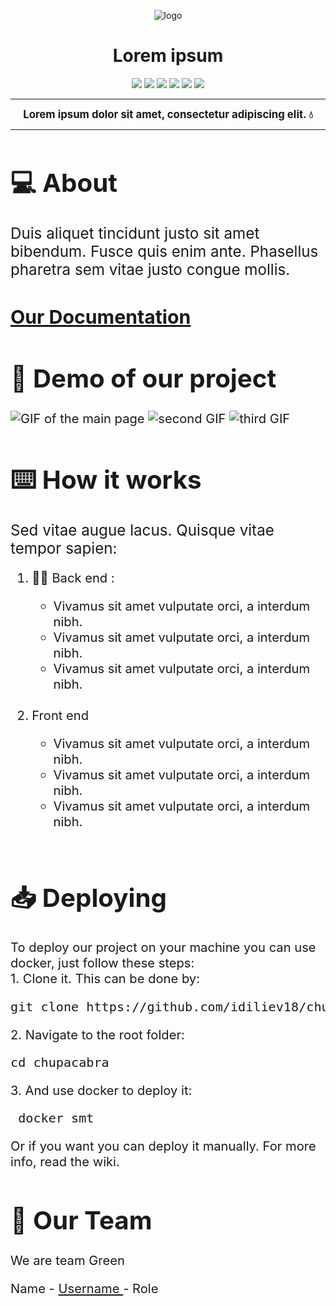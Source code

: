 <p align = "center">
  <img src = "" alt = "logo">
  </p>
  </p>
  <h1 align = "center"> Lorem ipsum </h1>
  <p align = "center">
   <img src = "https://img.shields.io/github/languages/count/ssivanov19/a-data-pro-internshipacabra?style=for-the-badge">
   <img src = "https://img.shields.io/github/contributors/ssivanov19/a-data-pro-internship?style=for-the-badge">
   <img src = "https://img.shields.io/github/repo-size/ssivanov19/a-data-pro-internship?style=for-the-badge">
   <img src = "https://img.shields.io/github/last-commit/ssivanov19/a-data-pro-internship?style=for-the-badge">
   <img src = "https://img.shields.io/github/languages/top/ssivanov19/a-data-pro-internship?style=for-the-badge">
  <img src = "https://github.com/ssivanov19/a-data-pro-internship/actions/workflows/codeql-analysis.yml/badge.svg">
  </p>

   <hr>
  <p align = "center" style:"font-size:4em">
  <strong><big>
   Lorem ipsum dolor sit amet, consectetur adipiscing elit.  💧
  </strong><big>
  </p><hr>
  <h1>💻 About  </h1>
  <p> <big>
    Duis aliquet tincidunt justo sit amet bibendum. Fusce quis enim ante. Phasellus pharetra sem vitae justo congue mollis. 
   </big></p>

   <a href = "https://github.com/ssivanov19/a-data-pro-internship/wiki"><h2>Our Documentation</h2></a>

  <h1>🎥 Demo of our project </h1>

  <img src="" alt="GIF of the main page">
  <img src="" alt="second GIF">
  <img src="" alt="third GIF">

  <h1>⌨️ How it works</h1>
  
  <p><big>Sed vitae augue lacus. Quisque vitae tempor sapien:</p></big>
  <ol>
    <li>👨‍💻 Back end : </li>
      <ul>
        <li>Vivamus sit amet vulputate orci, a interdum nibh. </li>
        <li>Vivamus sit amet vulputate orci, a interdum nibh. </li>
        <li>Vivamus sit amet vulputate orci, a interdum nibh. </li>
      </ul>
    <br>
    <li>Front end</li>
      <ul>
        <li>Vivamus sit amet vulputate orci, a interdum nibh.</li>
        <li>Vivamus sit amet vulputate orci, a interdum nibh.</li>
        <li>Vivamus sit amet vulputate orci, a interdum nibh.</li>
      </ul>
    <br>
  </ol>


   <h1> 📥 Deploying </h1>
   <p> To deploy our project on your machine you can use docker, just follow these steps:<br>
     1. Clone it. This can be done by: 
   <pre>git clone https://github.com/idiliev18/chupacabra.git</pre>
     2. Navigate to the root folder:
   <pre>cd chupacabra</pre>
     3. And use docker to deploy it:
    <pre> docker smt </pre>
    Or if you want you can deploy it manually. For more info, read the wiki.
    </p>
    <!--
     3. Create <strong>.env</strong> file:
    <pre>
      LOKI_IP=&ltIP of the loke server&gt
      DISCORD_ID=&ltID of the discord webhook&gt
      DISCORD_TOKEN=&ltToken of the discord webhook&gt
      DB_USER=&ltDatabase ssername&gt
      DB_PASSWORD=&ltDatabase password&gt
      DB_SERVER=&ltDatabase server&gt
      DB=&ltDatabase name&gt
      saltRounds=&ltSalt round&gt 
      MAX_REQUEST_COUNT=&ltMax number of requests&gt
      GMAILID=&ltGmail email to send emails&gt
      GMAILPASS=&ltGmail password&gt</pre>
     4. Navigate to the server folder: 
    <pre>cd server</pre>
     5. Install the node modules:
    <pre>npm install</pre>
     6. Start the server
    <pre>node app.js</pre>
     7. In an new terminal, open client folder
    <pre>cd client</pre>
     8. Install the node modules (might take some time):
    <pre>npm install</pre>
     9. Start the react app
    <pre>npm start</pre>
    -->
    <h1>🧒 Our Team</h1>
    <p>We are team Green</p>
    <p>Name - <a href = "https://github.com/ssivanov19"> Username </a> - Role </p>
